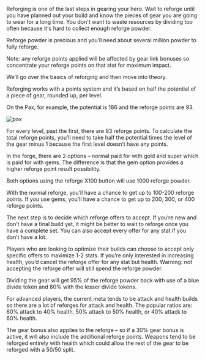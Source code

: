 Reforging is one of the last steps in gearing your hero. Wait to reforge until you have planned out your build and know the pieces of gear you are going to wear for a long time. You don't want to waste resources by dividing too often because it's hard to collect enough reforge powder.

Reforge powder is precious and you’ll need about several million powder to fully reforge.

Note: any reforge points applied will be affected by gear link bonuses so concentrate your reforge points on that stat for maximum impact.

We’ll go over the basics of reforging and then move into theory.

Reforging works with a points system and it’s based on half the potential of a piece of gear, rounded up, per level.

On the Pax, for example, the potential is 186 and the reforge points are 93.

![pax](https://www.questland-handbook.com/pax.PNG)

For every level, past the first, there are 93 reforge points. To calculate the total reforge points, you’ll need to take half the potential times the level of the gear minus 1 because the first level doesn’t have any points.

In the forge, there are 2 options – normal paid for with gold and super which is paid for with gems. The difference is that the gem option provides a higher reforge point result possibility.
 
Both options using the reforge X100 button will use 1000 reforge powder.

With the normal reforge, you’ll have a chance to get up to 100-200 reforge points. If you use gems, you’ll have a chance to get up to 200, 300, or 400 reforge points.

The next step is to decide which reforge offers to accept. If you’re new and don’t have a final build yet, it might be better to wait to reforge once you have a complete set. You can also accept every offer for any stat if you don’t have a lot.

Players who are looking to optimize their builds can choose to accept only specific offers to maximize 1-2 stats. If you’re only interested in increasing health, you’d cancel the reforge offer for any stat but health. Warning: not accepting the reforge offer will still spend the reforge powder.

Dividing the gear will get 95% of the reforge powder back with use of a blue divide token and 80% with the lesser divide tokens.

For advanced players, the current meta tends to be attack and health builds so there are a lot of reforges for attack and health. The popular ratios are: 60% attack to 40% health, 50% attack to 50% health, or 40% attack to 60% health.

The gear bonus also applies to the reforge – so if a 30% gear bonus is active, it will also include the additional reforge points. Weapons tend to be reforged entirely with health which could allow the rest of the gear to be reforged with a 50/50 split.